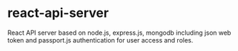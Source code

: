 # react-api-server
React API server based on node.js, express.js, mongodb including json web token and passport.js authentication for user access and roles. 
